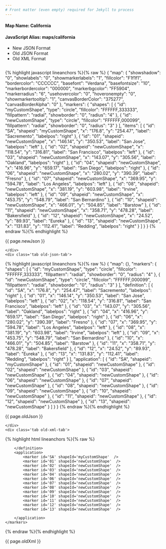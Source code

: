 ```yaml
---
# Front matter (even empty) required for Jekyll to process
---
```


#### Map Name: California

#### JavaScript Alias: maps/california


<ul class='code-tabs'>
    <li class='active'>
        <a data-toggle='new-json'>New JSON Format</a>
    </li>
    <li>
        <a data-toggle='old-json'>Old JSON Format</a>
    </li>
    <li>
        <a data-toggle='old-xml'>Old XML Format</a>
    </li>
</ul>
<div class='tab-content'>
    <pre class='plain-code'></pre>
    <div class='tab new-json-tab active'>
{% highlight javascript lineanchors %}{% raw %}
{
    "map": {
        "showshadow": "0",
        "showlabels": "0",
        "showmarkerlabels": "1",
        "fillcolor": "F1f1f1",
        "bordercolor": "CCCCCC",
        "basefont": "Verdana",
        "basefontsize": "10",
        "markerbordercolor": "000000",
        "markerbgcolor": "FF5904",
        "markerradius": "6",
        "usehovercolor": "0",
        "hoveronempty": "0",
        "showmarkertooltip": "1",
        "canvasBorderColor": "375277",
        "canvasBorderAlpha": "0"
    },
    "markers": {
        "shapes": [
            {
                "id": "myCustomShape",
                "type": "circle",
                "fillcolor": "FFFFFF,333333",
                "fillpattern": "radial",
                "showborder": "0",
                "radius": "4"
            },
            {
                "id": "newCustomShape",
                "type": "circle",
                "fillcolor": "FFFFFF,000099",
                "fillpattern": "radial",
                "showborder": "0",
                "radius": "3"
            }
        ],
        "items": [
            {
                "id": "SA",
                "shapeid": "myCustomShape",
                "x": "176.8",
                "y": "254.47",
                "label": "Sacremento",
                "labelpos": "right"
            },
            {
                "id": "01",
                "shapeid": "newCustomShape",
                "x": "146.14",
                "y": "350.53",
                "label": "San Jose",
                "labelpos": "left"
            },
            {
                "id": "02",
                "shapeid": "newCustomShape",
                "x": "118.54",
                "y": "316.81",
                "label": "San Francisco",
                "labelpos": "left"
            },
            {
                "id": "03",
                "shapeid": "newCustomShape",
                "x": "143.07",
                "y": "305.56",
                "label": "Oakland",
                "labelpos": "right"
            },
            {
                "id": "04",
                "shapeid": "newCustomShape",
                "x": "416.96",
                "y": "659.17",
                "label": "San Diego",
                "labelpos": "right"
            },
            {
                "id": "06",
                "shapeid": "newCustomShape",
                "x": "280.02",
                "y": "390.39",
                "label": "Fresno"
            },
            {
                "id": "07",
                "shapeid": "newCustomShape",
                "x": "369.95",
                "y": "594.78",
                "label": "Los Angeles",
                "labelpos": "left"
            },
            {
                "id": "08",
                "shapeid": "newCustomShape",
                "x": "381.19",
                "y": "603.98",
                "label": "Irvine",
                "labelpos": "left"
            },
            {
                "id": "09",
                "shapeid": "newCustomShape",
                "x": "453.75",
                "y": "548.79",
                "label": "San Bernardino"
            },
            {
                "id": "10",
                "shapeid": "newCustomShape",
                "x": "466.01",
                "y": "504.85",
                "label": "Barstow"
            },
            {
                "id": "11",
                "shapeid": "newCustomShape",
                "x": "358.71",
                "y": "478.28",
                "label": "Bakersfield"
            },
            {
                "id": "12",
                "shapeid": "newCustomShape",
                "x": "24.52",
                "y": "89.93",
                "label": "Eureka"
            },
            {
                "id": "13",
                "shapeid": "newCustomShape",
                "x": "131.83",
                "y": "112.41",
                "label": "Redding",
                "labelpos": "right"
            }
        ]
    }
}
{% endraw %}{% endhighlight %}


<p class='text-success'>{{ page.newJson }}</p>

    </div>
    <div class='tab old-json-tab'>
{% highlight javascript lineanchors %}{% raw %}
{
    "map": {},
    "markers": {
        "shapes": [
            {
                "id": "myCustomShape",
                "type": "circle",
                "fillcolor": "FFFFFF,333333",
                "fillpattern": "radial",
                "showborder": "0",
                "radius": "4"
            },
            {
                "id": "newCustomShape",
                "type": "circle",
                "fillcolor": "FFFFFF,000099",
                "fillpattern": "radial",
                "showborder": "0",
                "radius": "3"
            }
        ],
        "definition": [
            {
                "id": "SA",
                "x": "176.8",
                "y": "254.47",
                "label": "Sacremento",
                "labelpos": "right"
            },
            {
                "id": "01",
                "x": "146.14",
                "y": "350.53",
                "label": "San Jose",
                "labelpos": "left"
            },
            {
                "id": "02",
                "x": "118.54",
                "y": "316.81",
                "label": "San Francisco",
                "labelpos": "left"
            },
            {
                "id": "03",
                "x": "143.07",
                "y": "305.56",
                "label": "Oakland",
                "labelpos": "right"
            },
            {
                "id": "04",
                "x": "416.96",
                "y": "659.17",
                "label": "San Diego",
                "labelpos": "right"
            },
            {
                "id": "06",
                "x": "280.02",
                "y": "390.39",
                "label": "Fresno"
            },
            {
                "id": "07",
                "x": "369.95",
                "y": "594.78",
                "label": "Los Angeles",
                "labelpos": "left"
            },
            {
                "id": "08",
                "x": "381.19",
                "y": "603.98",
                "label": "Irvine",
                "labelpos": "left"
            },
            {
                "id": "09",
                "x": "453.75",
                "y": "548.79",
                "label": "San Bernardino"
            },
            {
                "id": "10",
                "x": "466.01",
                "y": "504.85",
                "label": "Barstow"
            },
            {
                "id": "11",
                "x": "358.71",
                "y": "478.28",
                "label": "Bakersfield"
            },
            {
                "id": "12",
                "x": "24.52",
                "y": "89.93",
                "label": "Eureka"
            },
            {
                "id": "13",
                "x": "131.83",
                "y": "112.41",
                "label": "Redding",
                "labelpos": "right"
            }
        ],
        "application": [
            {
                "id": "SA",
                "shapeid": "myCustomShape"
            },
            {
                "id": "01",
                "shapeid": "newCustomShape"
            },
            {
                "id": "02",
                "shapeid": "newCustomShape"
            },
            {
                "id": "03",
                "shapeid": "newCustomShape"
            },
            {
                "id": "04",
                "shapeid": "newCustomShape"
            },
            {
                "id": "06",
                "shapeid": "newCustomShape"
            },
            {
                "id": "07",
                "shapeid": "newCustomShape"
            },
            {
                "id": "08",
                "shapeid": "newCustomShape"
            },
            {
                "id": "09",
                "shapeid": "newCustomShape"
            },
            {
                "id": "10",
                "shapeid": "newCustomShape"
            },
            {
                "id": "11",
                "shapeid": "newCustomShape"
            },
            {
                "id": "12",
                "shapeid": "newCustomShape"
            },
            {
                "id": "13",
                "shapeid": "newCustomShape"
            }
        ]
    }
}
{% endraw %}{% endhighlight %}


<p class='text-success'>{{ page.oldJson }}</p>

    </div>
    <div class='tab old-xml-tab'>
{% highlight html lineanchors %}{% raw %}
<map>
	<markers>
	    <shapes>
		     <shape id='myCustomShape' type='circle' fillColor='FFFFFF,333333' fillpattern='radial' showBorder='0' radius='4'/>
			   <shape id='newCustomShape' type='circle' fillColor='FFFFFF,000099' fillpattern='radial' showBorder='0' radius='3'/>
		</shapes>
		<definition>
			<marker id='SA' x='176.8' y='254.47' label='Sacremento' labelPos='right'  />
			<marker id='01' x='146.14' y='350.53' label='San Jose' labelPos='left' />
			<marker id='02' x='118.54' y='316.81' label='San Francisco' labelPos='left' />
			<marker id='03' x='143.07' y='305.56' label='Oakland' labelPos='right' />
			<marker id='04' x='416.96' y='659.17' label='San Diego' labelPos='right'  />
			<marker id='06' x='280.02' y='390.39' label='Fresno'  />
			<marker id='07' x='369.95' y='594.78' label='Los Angeles' labelPos='left'  />
			<marker id='08' x='381.19' y='603.98' label='Irvine' labelPos='left'  />
			<marker id='09' x='453.75' y='548.79' label='San Bernardino'  />
			<marker id='10' x='466.01' y='504.85' label='Barstow'  />
			<marker id='11' x='358.71' y='478.28' label='Bakersfield'  />
			<marker id='12' x='24.52' y='89.93' label='Eureka'  />
			<marker id='13' x='131.83' y='112.41' label='Redding' labelPos='right'  />


		</definition>
		<application>
			<marker id='SA' shapeId='myCustomShape'  />
			<marker id='01' shapeId='newCustomShape'  />
			<marker id='02' shapeId='newCustomShape'  />
			<marker id='03' shapeId='newCustomShape'  />
			<marker id='04' shapeId='newCustomShape'  />
			<marker id='06' shapeId='newCustomShape'  />
			<marker id='07' shapeId='newCustomShape'  />
			<marker id='08' shapeId='newCustomShape'  />
			<marker id='09' shapeId='newCustomShape'  />
			<marker id='10' shapeId='newCustomShape'  />
			<marker id='11' shapeId='newCustomShape'  />
			<marker id='12' shapeId='newCustomShape'  />
			<marker id='13' shapeId='newCustomShape'  />

		</application>
	</markers>
</map>
{% endraw %}{% endhighlight %}

<p class='text-success'>{{ page.oldXml }}</p>

</div>
</div>
